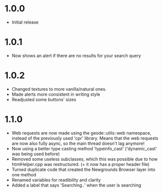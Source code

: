 # 1.0.0
- Initial release

# 1.0.1
- Now shows an alert if there are no results for your search query

# 1.0.2
- Changed textures to more vanilla/natural ones.
- Made alerts more consistent in writing style
- Readjusted some buttons' sizes

# 1.1.0
- Web requests are now made using the geode::utils::web namespace, instead of the previously used 'cpr' library.
  Means that the web requests are now also fully async, so the main thread doesn't lag anymore!
- Now using a better type casting method 'typeinfo_cast' ('dynamic_cast' was being used before)
- Removed some useless subclasses, which this was possible due to how htmlHelper.cpp was restructured.
  (+ it now has a proper header file)
- Turned duplicate code that created the Newgrounds Browser layer into one method 
- Renamed variables for readibility and clarity
- Added a label that says 'Searching..' when the user is searching